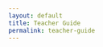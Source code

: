```yaml
---
layout: default
title: Teacher Guide
permalink: teacher-guide
---
```

<!-- Add an essay or interpretive material below this line,
using HTML or markdown.  Do not modify this file above this line -->
